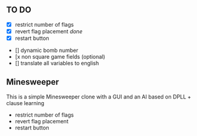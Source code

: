 ## TO DO
- [x] restrict number of flags 
- [x] revert flag placement *done*
- [x] restart button
- [] dynamic bomb number
- [x non square game fields (optional)
- [] translate all variables to english


## Minesweeper
 This is a simple Minesweeper clone with a GUI and an AI based on DPLL + clause learning
- restrict number of flags
- revert flag placement
- restart button
